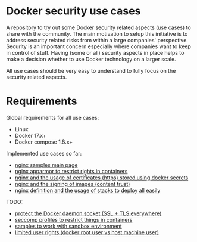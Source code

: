 # Docker security use cases
A repository to try out some Docker security related aspects (use cases) to share with the community. The main motivation to setup this initiative is to address
security related risks from within a large companies' perspective. Security is an important concern especially where companies want to keep in control of stuff.
Having (some or all) security aspects in place helps to make a decision whether to use Docker technology on a larger scale.

All use cases should be very easy to understand to fully focus on the security related aspects.

# Requirements
Global requirements for all use cases:
* Linux
* Docker 17.x+
* Docker compose 1.8.x+

Implemented use cases so far:

* [nginx samples main page](nginx/index.md)
* [nginx apparmor to restrict rights in containers](nginx/apparmor/)
* [nginx and the usage of certificates (https) stored using docker secrets](nginx/secrets/)
* [nginx and the signing of images (content trust)](nginx/signing/)
* [nginx definition and the usage of stacks to deploy all easily](nginx/stacks/)

TODO:

* [protect the Docker daemon socket (SSL + TLS everywhere)](daemon/index.md)
* [seccomp profiles to restrict things in containers](seccomp-profiles/index.md)
* [samples to work with sandbox environment](trust-sandbox/index.md)
* [limited user rights (docker root user vs host machine user)](userspace/index.md)
